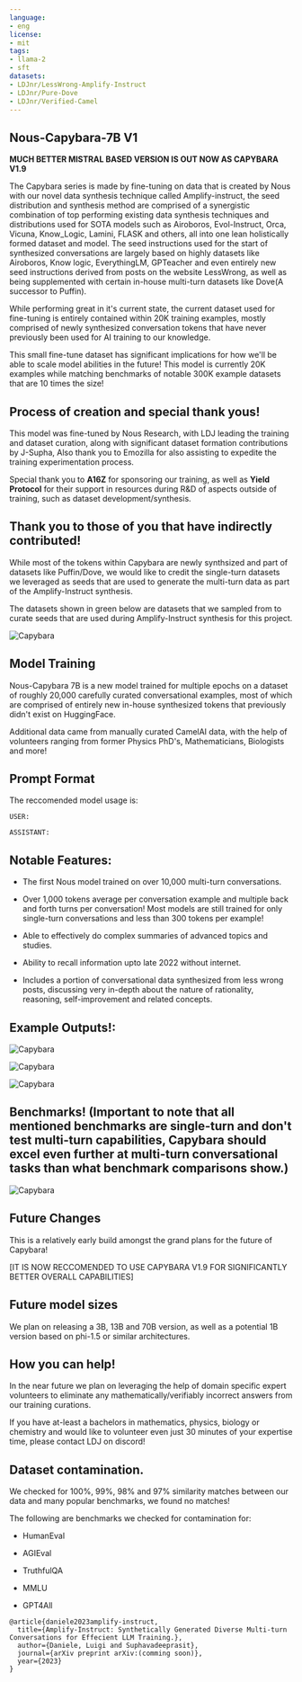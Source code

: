 ```yaml
---
language:
- eng
license:
- mit
tags:
- llama-2
- sft
datasets:
- LDJnr/LessWrong-Amplify-Instruct
- LDJnr/Pure-Dove
- LDJnr/Verified-Camel
---
```


## **Nous-Capybara-7B V1**

**MUCH BETTER MISTRAL BASED VERSION IS OUT NOW AS CAPYBARA V1.9**

The Capybara series is made by fine-tuning on data that is created by Nous with our novel data synthesis technique called Amplify-instruct, the seed distribution and synthesis method are comprised of a synergistic combination of top performing existing data synthesis techniques and distributions used for SOTA models such as Airoboros, Evol-Instruct, Orca, Vicuna, Know_Logic, Lamini, FLASK and others, all into one lean holistically formed dataset and model. The seed instructions used for the start of synthesized conversations are largely based on highly datasets like Airoboros, Know logic, EverythingLM, GPTeacher and even entirely new seed instructions derived from posts on the website LessWrong, as well as being supplemented with certain in-house multi-turn datasets like Dove(A successor to Puffin).

While performing great in it's current state, the current dataset used for fine-tuning is entirely contained within 20K training examples, mostly comprised of newly synthesized conversation tokens that have never previously been used for AI training to our knowledge.

This small fine-tune dataset has significant implications for how we'll be able to scale model abilities in the future! This model is currently 20K examples while matching benchmarks of notable 300K example datasets that are 10 times the size!

## Process of creation and special thank yous!

This model was fine-tuned by Nous Research, with LDJ leading the training and dataset curation, along with significant dataset formation contributions by J-Supha, Also thank you to Emozilla for also assisting to expedite the training experimentation process.

Special thank you to **A16Z** for sponsoring our training, as well as **Yield Protocol** for their support in resources during R&D of aspects outside of training, such as dataset development/synthesis.

## Thank you to those of you that have indirectly contributed!

While most of the tokens within Capybara are newly synthsized and part of datasets like Puffin/Dove, we would like to credit the single-turn datasets we leveraged as seeds that are used to generate the multi-turn data as part of the Amplify-Instruct synthesis.

The datasets shown in green below are datasets that we sampled from to curate seeds that are used during Amplify-Instruct synthesis for this project.

![Capybara](https://i.imgur.com/yB58OoD.jpeg)

## Model Training

Nous-Capybara 7B is a new model trained for multiple epochs on a dataset of roughly 20,000 carefully curated conversational examples, most of which are comprised of entirely new in-house synthesized tokens that previously didn't exist on HuggingFace.

Additional data came from manually curated CamelAI data, with the help of volunteers ranging from former Physics PhD's, Mathematicians, Biologists and more! 

## Prompt Format

The reccomended model usage is:

```
USER:

ASSISTANT:
```

## Notable Features:

 - The first Nous model trained on over 10,000 multi-turn conversations.

 - Over 1,000 tokens average per conversation example and multiple back and forth turns per conversation! Most models are still trained for only single-turn conversations and less than 300 tokens per example!

 - Able to effectively do complex summaries of advanced topics and studies.

 - Ability to recall information upto late 2022 without internet.

 - Includes a portion of conversational data synthesized from less wrong posts, discussing very in-depth about the nature of rationality, reasoning, self-improvement and related concepts.

## Example Outputs!:

![Capybara](https://img001.prntscr.com/file/img001/T9yYxR1xQSaK_UGdy3t2Cw.png)

![Capybara](https://img001.prntscr.com/file/img001/DQXqmKbsQQOIcgny1eoGNA.png)

![Capybara](https://img001.prntscr.com/file/img001/85X3L9ZxTsOKo3fUQ7GRVA.png)

## Benchmarks! (Important to note that all mentioned benchmarks are single-turn and don't test multi-turn capabilities, Capybara should excel even further at multi-turn conversational tasks than what benchmark comparisons show.)

![Capybara](https://i.imgur.com/n8lkmyK.png)
 

## Future Changes

This is a relatively early build amongst the grand plans for the future of Capybara! 

[IT IS NOW RECCOMENDED TO USE CAPYBARA V1.9 FOR SIGNIFICANTLY BETTER OVERALL CAPABILITIES]

## Future model sizes

We plan on releasing a 3B, 13B and 70B version, as well as a potential 1B version based on phi-1.5 or similar architectures.

## How you can help!

In the near future we plan on leveraging the help of domain specific expert volunteers to eliminate any mathematically/verifiably incorrect answers from our training curations. 

If you have at-least a bachelors in mathematics, physics, biology or chemistry and would like to volunteer even just 30 minutes of your expertise time, please contact LDJ on discord!

## Dataset contamination.

We checked for 100%, 99%, 98% and 97% similarity matches between our data and many popular benchmarks, we found no matches!

The following are benchmarks we checked for contamination for:

- HumanEval

- AGIEval

- TruthfulQA

- MMLU

- GPT4All

```
@article{daniele2023amplify-instruct,
  title={Amplify-Instruct: Synthetically Generated Diverse Multi-turn Conversations for Effecient LLM Training.},
  author={Daniele, Luigi and Suphavadeeprasit},
  journal={arXiv preprint arXiv:(comming soon)},
  year={2023}
}
```